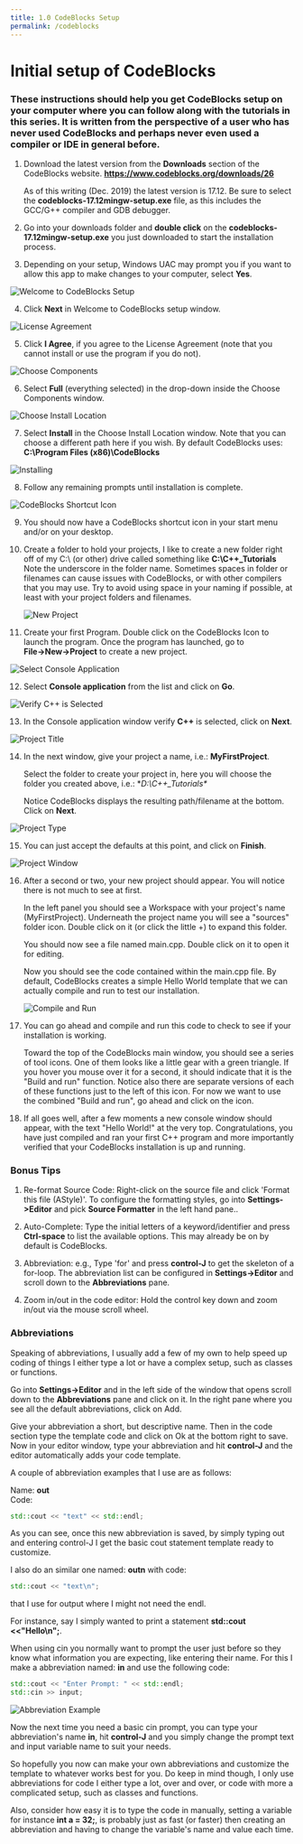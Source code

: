 ```yaml
---
title: 1.0 CodeBlocks Setup
permalink: /codeblocks
---
```


# Initial setup of CodeBlocks


### These instructions should help you get CodeBlocks setup on your computer where you can follow along with the tutorials in this series. It is written from the perspective of a user who has never used CodeBlocks and perhaps never even used a compiler or IDE in general before.



1. Download the latest version from the **Downloads** section of the CodeBlocks website.    **https://www.codeblocks.org/downloads/26**

   As of this writing (Dec. 2019) the latest version is 17.12.
   Be sure to select the **codeblocks-17.12mingw-setup.exe** file, as this includes the GCC/G++ compiler and GDB debugger.

2. Go into your downloads folder and **double click** on the **codeblocks-17.12mingw-setup.exe** you just downloaded to start the installation process.

3. Depending on your setup, Windows UAC may prompt you if you want to allow this app to make changes to your computer, select **Yes**.

![Welcome to CodeBlocks Setup](images\Welcome-to-CodeBlocks-Setup.jpg)

4. Click **Next** in Welcome to CodeBlocks setup window.

![License Agreement](images\CodeBlocks-License-Agreement.jpg)

5. Click **I Agree**, if you agree to the License Agreement (note that you cannot install or use the program if you do not).

![Choose Components](images\CodeBlocks-Choose-Components.jpg)

6. Select **Full** (everything selected) in the drop-down inside the Choose Components window.

![Choose Install Location](images\CodeBlocks-Choose-Install-Loc.jpg)

7. Select **Install** in the Choose Install Location window. Note that you can choose a different path here if you wish. By default CodeBlocks uses: **C:\Program Files (x86)\CodeBlocks**

![Installing](images\CodeBlocks-Installing.jpg)

8. Follow any remaining prompts until installation is complete.

![CodeBlocks Shortcut Icon](images\CodeBlocks-Icon.jpg)

9. You should now have a CodeBlocks shortcut icon in your start menu and/or on your desktop.

10. Create a folder to hold your projects, I like to create a new folder right off of my C:\ (or other) drive called something like **C:\C++\_Tutorials**
    Note the underscore in the folder name. Sometimes spaces in folder or filenames can cause issues with CodeBlocks, or with other compilers that you may use. Try to avoid using space in your naming if possible, at least with your project folders and filenames.

    ![New Project](images\CodeBlocks-File-New-Project.jpg)

11. Create your first Program. Double click on the CodeBlocks Icon to launch the program. Once the program has launched, go to **File→New→Project** to create a new project.

![Select Console Application](images\CodeBlocks-Console-App.jpg)

12. Select **Console application** from the list and click on **Go**.

![Verify C++ is Selected](images\CodeBlocks-Cpp.jpg)

13. In the Console application window verify **C++** is selected, click on **Next**.

![Project Title](images\CodeBlocks-Project-Title.jpg)

14. In the next window, give your project a name, i.e.: **MyFirstProject**.

    Select the folder to create your project in, here you will choose the folder you created above, i.e.: **D:\C++\_Tutorials\**

    Notice CodeBlocks displays the resulting path/filename at the bottom. Click on **Next**.

![Project Type](images\CodeBlocks-Project-Type.jpg)

15. You can just accept the defaults at this point, and click on **Finish**.

![Project Window](images\CodeBlocks-Project-Window.jpg)

16. After a second or two, your new project should appear. You will notice there is not much to see at first.

    In the left panel you should see a Workspace with your project's name (MyFirstProject). Underneath the project name you will see a "sources" folder icon. Double click on it (or click the little +) to expand this folder.

    You should now see a file named main.cpp. Double click on it to open it for editing.

    Now you should see the code contained within the main.cpp file. By default, CodeBlocks creates a simple Hello World template that we can actually compile and run to test our installation.

    ![Compile and Run](images\CodeBlocks-Build-Run.jpg)

17. You can go ahead and compile and run this code to check to see if your installation is working.

    Toward the top of the CodeBlocks main window, you should see a series of tool icons. One of them looks like a little gear with a green triangle. If you hover you mouse over it for a second, it should indicate that it is the "Build and run" function. Notice also there are separate versions of each of these functions just to the left of this icon. For now we want to use the combined "Build and run", go ahead and click on the icon.

18. If all goes well, after a few moments a new console window should appear, with the text "Hello World!" at the very top. Congratulations, you have just compiled and ran your first C++ program and more importantly verified that your CodeBlocks installation is up and running.
  

### Bonus Tips  


1. Re-format Source Code: Right-click on the source file and click 'Format this file (AStyle)'.
To configure the formatting styles, go into **Settings->Editor** and pick **Source Formatter** in the left hand pane..

2. Auto-Complete: Type the initial letters of a keyword/identifier and press **Ctrl-space** to list the available options. This may already be on by default is CodeBlocks.

3. Abbreviation: e.g., Type 'for' and press **control-J** to get the skeleton of a for-loop. The abbreviation list can be configured in **Settings->Editor** and scroll down to the **Abbreviations** pane.

4. Zoom in/out in the code editor: Hold the control key down and zoom in/out via the mouse scroll wheel.  

### Abbreviations

Speaking of abbreviations, I usually add a few of my own to help speed up coding of things I either type a lot or have a complex setup, such as classes or functions.

Go into **Settings->Editor** and in the left side of the window that opens scroll down to the **Abbreviations** pane and click on it. In the right pane where you see all the default abbreviations, click on Add.

Give your abbreviation a short, but descriptive name. Then in the code section type the template code and click on Ok at the bottom right to save. Now in your editor window, type your abbreviation and hit **control-J** and the editor automatically adds your code template.

A couple of abbreviation examples that I use are as follows:

Name: **out**  
Code:
```cpp
std::cout << "text" << std::endl;
```

As you can see, once this new abbreviation is saved, by simply typing out and entering control-J I get the basic cout statement template ready to customize.

I also do an similar one named: **outn**  with code:
```cpp
std::cout << "text\n";
```
that I use for output where I might not need the endl.

For instance, say I simply wanted to print a statement **std::cout <<"Hello\n";**.

When using cin you normally want to  prompt the user just before so they know what information you are expecting, like entering their name.
For this I make a abbreviation named: **in** and use the following code:
```cpp
std::cout << "Enter Prompt: " << std::endl;
std::cin >> input;
```

![Abbreviation Example](images/Abbreviations.jpg)

Now the next time you need a basic cin prompt, you can type your abbreviation's name **in**, hit **control-J** and you simply change the prompt text and input variable name to suit your needs.

So hopefully you now can make your own abbreviations and customize the template to whatever works best for you. Do keep in mind though, I only use abbreviations for code I either type a lot, over and over, or code with more a complicated setup, such as classes and functions.

Also, consider how easy it is to type the code in manually, setting a variable for instance **int a = 32;**, is probably just as fast (or faster) then creating an abbreviation and having to change the variable's name and value each time.
